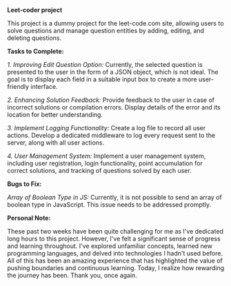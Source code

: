 **Leet-coder project**

This project is a dummy project for the leet-code.com site, allowing users to solve questions and manage question entities by adding, editing, and deleting questions.

**Tasks to Complete:**

 *1. Improving Edit Question Option:* Currently, the selected question is presented to the user in the form of a JSON object, which is not ideal. 
 The goal is to display each field in a suitable input box to create a more user-friendly interface.

 *2. Enhancing Solution Feedback:* Provide feedback to the user in case of incorrect solutions or compilation errors. 
  Display details of the error and its location for better understanding.

 *3. Implement Logging Functionality:* Create a log file to record all user actions. 
 Develop a dedicated middleware to log every request sent to the server, along with all user actions.

 *4. User Management System:* Implement a user management system, including user registration, login functionality, 
 point accumulation for correct solutions, and tracking of questions solved by each user.

**Bugs to Fix:**

   *Array of Boolean Type in JS:* Currently, it is not possible to send an array of boolean type in JavaScript. This issue needs to be addressed promptly.

**Personal Note:**

   These past two weeks have been quite challenging for me as I've dedicated long hours to this project. 
   However, I've felt a significant sense of progress and learning throughout. 
   I've explored unfamiliar concepts, learned new programming languages, and delved into technologies I hadn't used before. 
   All of this has been an amazing experience that has highlighted the value of pushing boundaries and continuous learning. 
   Today, I realize how rewarding the journey has been. 
   Thank you, once again.
